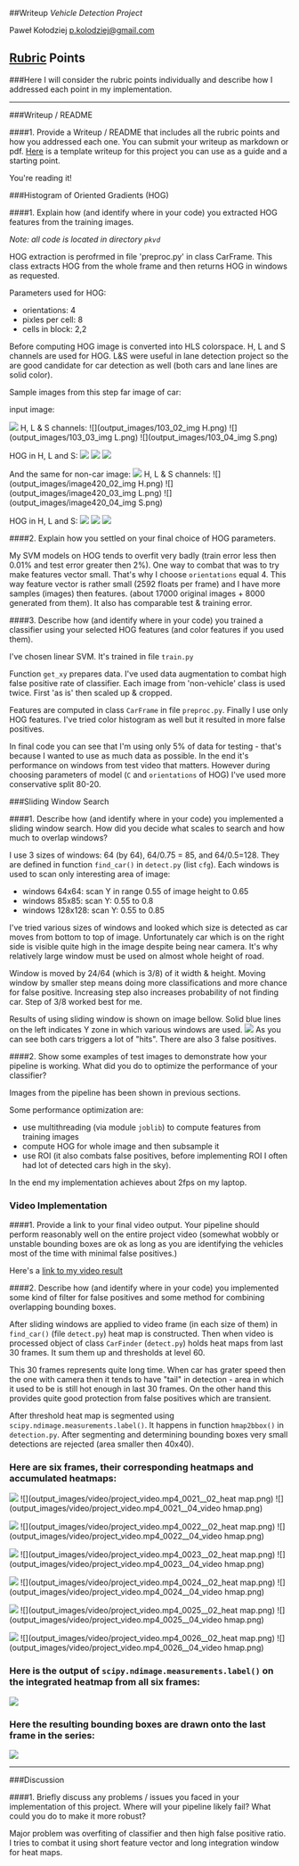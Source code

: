 ##Writeup _Vehicle Detection Project_

Paweł Kołodziej <p.kolodziej@gmail.com>



## [Rubric](https://review.udacity.com/#!/rubrics/513/view) Points
###Here I will consider the rubric points individually and describe how I addressed each point in my implementation.  

---

###Writeup / README

####1. Provide a Writeup / README that includes all the rubric points and how you addressed each one.  You can submit your writeup as markdown or pdf.  [Here](https://github.com/udacity/CarND-Vehicle-Detection/blob/master/writeup_template.md) is a template writeup for this project you can use as a guide and a starting point.  

You're reading it!

###Histogram of Oriented Gradients (HOG)

####1. Explain how (and identify where in your code) you extracted HOG features from the training images.

_Note: all code is located in directory `pkvd`_

HOG extraction is perofrmed in file 'preproc.py' in class CarFrame. This class extracts HOG from the whole frame and then returns HOG in windows as requested.

Parameters used for HOG:

* orientations: 4
* pixles per cell: 8
* cells in block: 2,2

Before computing HOG image is converted into HLS colorspace. H, L and S
channels are used for HOG. L&S were  useful in lane detection project so the
are good candidate for car detection as well (both cars and lane lines are
solid color).

Sample images from this step far image of car:

input image:

![](output_images/103_01_input.png)
H, L & S channels:
![](output_images/103_02_img H.png)
![](output_images/103_03_img L.png)
![](output_images/103_04_img S.png)

HOG in H, L and S:
![](output_images/103_05_HOG(H).png)
![](output_images/103_06_HOG(L).png)
![](output_images/103_07_HOG(S).png)

And the same for non-car image:
![](output_images/image420_01_input.png)
H, L & S channels:
![](output_images/image420_02_img H.png)
![](output_images/image420_03_img L.png)
![](output_images/image420_04_img S.png)

HOG in H, L and S:
![](output_images/image420_05_HOG(H).png)
![](output_images/image420_06_HOG(L).png)
![](output_images/image420_07_HOG(S).png)


####2. Explain how you settled on your final choice of HOG parameters.

My SVM models on HOG tends to overfit very badly (train error less then 0.01%
and test error greater then 2%). One way to combat that was to try make
features vector small. That's why I choose `orientations` equal 4. This way
feature vector is rather small (2592 floats per frame) and I have more samples
(images) then features. (about 17000 original images + 8000 generated from
them). It also has comparable test & training error.


####3. Describe how (and identify where in your code) you trained a classifier using your selected HOG features (and color features if you used them).

I've chosen linear SVM. It's trained in file `train.py`

Function `get_xy` prepares data. I've used data augmentation to combat high
false positive rate of classifier. Each image from 'non-vehicle' class is used
twice. First 'as is' then scaled up & cropped.

Features are computed in class `CarFrame` in file `preproc.py`. Finally I use
only HOG features. I've tried color histogram as well but it resulted in more
false positives.

In final code you can see that I'm using only 5% of data for testing - that's 
because I wanted to use as much data as possible. In the end it's performance on
windows from test video that matters. However during choosing parameters of
model (`C` and `orientations` of HOG) I've used more conservative split 80-20.

###Sliding Window Search

####1. Describe how (and identify where in your code) you implemented a sliding window search.  How did you decide what scales to search and how much to overlap windows?

I use 3 sizes of windows: 64 (by 64), 64/0.75 = 85, and 64/0.5=128. They are
defined in function `find_car()` in `detect.py` (list `cfg`). Each windows is
used to scan only interesting area of image:

* windows 64x64: scan Y in range 0.55 of image height to 0.65
* windows 85x85: scan Y: 0.55 to 0.8
* windows 128x128: scan Y: 0.55 to 0.85

I've tried various sizes of windows and looked which size is detected as car moves
from bottom to top of image. Unfortunately car which is on the right side is
visible quite high in the image despite being near camera. It's why relatively
large window must be used on almost whole height of road.

Window is moved by 24/64 (which is 3/8) of it width & height. Moving window by smaller step means
doing more classifications and more chance for false positive. Increasing step
also increases probability of not finding car. Step of 3/8 worked best for me.


Results of using sliding window is shown on image bellow. Solid blue lines on the left indicates Y zone in which various windows are used.
![](output_images/test1_03_find_car.jpg)
As you can see both cars triggers a lot of "hits". There are also 3 false positives.


####2. Show some examples of test images to demonstrate how your pipeline is working.  What did you do to optimize the performance of your classifier?

Images from the pipeline has been shown in previous sections. 

Some performance optimization are:

* use multithreading (via module `joblib`) to compute features from training images
* compute HOG for whole image and then subsample it
* use ROI (it also combats false positives, before implementing ROI I often
    had lot of detected cars high in the sky).

In the end my implementation achieves about 2fps on my laptop.

### Video Implementation

####1. Provide a link to your final video output.  Your pipeline should perform reasonably well on the entire project video (somewhat wobbly or unstable bounding boxes are ok as long as you are identifying the vehicles most of the
time with minimal false positives.) 

Here's a [link to my video result](./res.mp4)


####2. Describe how (and identify where in your code) you implemented some kind of filter for false positives and some method for combining overlapping bounding boxes.

After sliding windows are applied to video frame (in each size of them) in
`find_car()` (file `detect.py`) heat map is constructed.  Then when video is
processed object of class `CarFinder` (`detect.py`) holds
heat maps from last 30 frames. It sum them up and thresholds at level 60. 

This 30 frames represents quite long time. When car has grater speed then the one with
camera then it tends to have "tail" in detection - area in which it used to be is
still hot enough in last 30 frames. On the other hand this provides quite good
protection from false positives which are transient.

After threshold  heat map is segmented using `scipy.ndimage.measurements.label()`.
It happens in function `hmap2bbox()` in `detection.py`.  After segmenting and
determining bounding boxes very small detections are rejected (area smaller then
40x40).


### Here are six frames, their corresponding heatmaps and accumulated heatmaps:



![](output_images/video/project_video.mp4_0021__01_input.png)
![](output_images/video/project_video.mp4_0021__02_heat map.png)
![](output_images/video/project_video.mp4_0021__04_video hmap.png)

![](output_images/video/project_video.mp4_0022__01_input.png)
![](output_images/video/project_video.mp4_0022__02_heat map.png)
![](output_images/video/project_video.mp4_0022__04_video hmap.png)

![](output_images/video/project_video.mp4_0023__01_input.png)
![](output_images/video/project_video.mp4_0023__02_heat map.png)
![](output_images/video/project_video.mp4_0023__04_video hmap.png)

![](output_images/video/project_video.mp4_0024__01_input.png)
![](output_images/video/project_video.mp4_0024__02_heat map.png)
![](output_images/video/project_video.mp4_0024__04_video hmap.png)

![](output_images/video/project_video.mp4_0025__01_input.png)
![](output_images/video/project_video.mp4_0025__02_heat map.png)
![](output_images/video/project_video.mp4_0025__04_video hmap.png)


![](output_images/video/project_video.mp4_0026__01_input.png)
![](output_images/video/project_video.mp4_0026__02_heat map.png)
![](output_images/video/project_video.mp4_0026__04_video hmap.png)



### Here is the output of `scipy.ndimage.measurements.label()` on the integrated heatmap from all six frames:

![](output_images/video/project_video.mp4_0026__05_label.png)

### Here the resulting bounding boxes are drawn onto the last frame in the series:

![](output_images/video/project_video.mp4_0026__06_img-bbox.png)


---

###Discussion

####1. Briefly discuss any problems / issues you faced in your implementation of this project.  Where will your pipeline likely fail?  What could you do to make it more robust?

Major problem was overfiting of classifier and then high false positive ratio. I
tries to combat it using short feature vector and long integration window for
heat maps. 
